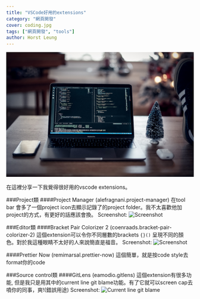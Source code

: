 ```yaml
---
title: "VSCode好用的extensions"
category: "網頁開發"
cover: coding.jpg
tags: ["網頁開發", "tools"]
author: Horst Leung
---
```

![Coding](./coding.jpg)

在這裡分享一下我覺得很好用的vscode extensions。

###Project類
####Project Manager (alefragnani.project-manager)
在tool bar 會多了一個project icon去顯示記錄了的project folder。我不太喜歡他加project的方式，有更好的話應該會換。
Screenshot: 
![Screenshot](https://github.com/alefragnani/vscode-project-manager/raw/master/images/vscode-project-manager-activity-bar.gif)

###Editor類
####Bracket Pair Colorizer 2 (coenraads.bracket-pair-colorizer-2)
這個extension可以令你不同層數的brackets `{}()` 呈現不同的顏色。對於我這種眼睛不太好的人來說簡直是福音。
Screenshot:
![Screenshot](https://github.com/CoenraadS/Bracket-Pair-Colorizer-2/raw/develop/images/example.png)

####Prettier Now (remimarsal.prettier-now)
這個簡單，就是按code style去format你的code

###Source control類
####GitLens (eamodio.gitlens)
這個extension有很多功能, 但是我只是用其中的current line git blame功能。有了它就可以screen cap去噴你的同事，爽!(錯誤用途)
Screenshot:
![Current line git blame](https://raw.githubusercontent.com/eamodio/vscode-gitlens/master/images/docs/current-line-blame.png)

